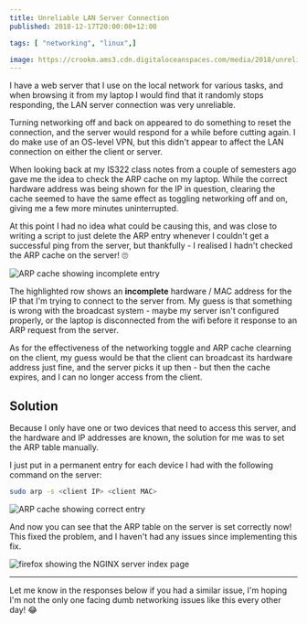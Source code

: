 ```yaml
---
title: Unreliable LAN Server Connection
published: 2018-12-17T20:00:00+12:00

tags: [ "networking", "linux",]

image: https://crookm.ams3.cdn.digitaloceanspaces.com/media/2018/unreliable-lan-server-connection--f136679b-c53f-4e15-8fa9-02ca272ba93b.png
---
```


I have a web server that I use on the local network for various tasks, and when browsing it from my laptop I would find that it randomly stops responding, the LAN server connection was very unreliable.

Turning networking off and back on appeared to do something to reset the connection, and the server would respond for a while before cutting again. I do make use of an OS-level VPN, but this didn't appear to affect the LAN connection on either the client or server.

When looking back at my IS322 class notes from a couple of semesters ago gave me the idea to check the ARP cache on my laptop. While the correct hardware address was being shown for the IP in question, clearing the cache seemed to have the same effect as toggling networking off and on, giving me a few more minutes uninterrupted.

At this point I had no idea what could be causing this, and was close to writing a script to just delete the ARP entry whenever I couldn't get a successful ping from the server, but thankfully - I realised I hadn't checked the ARP cache on the server! 🙄

![ARP cache showing incomplete entry](https://crookm.ams3.cdn.digitaloceanspaces.com/media/2018/unreliable-lan-server-connection--51c81dab-aaf5-4c85-ac9a-05cc206a4839.png)

The highlighted row shows an **incomplete** hardware / MAC address for the IP that I'm trying to connect to the server from. My guess is that something is wrong with the broadcast system - maybe my server isn't configured properly, or the laptop is disconnected from the wifi before it response to an ARP request from the server.

As for the effectiveness of the networking toggle and ARP cache clearning on the client, my guess would be that the client can broadcast its hardware address just fine, and the server picks it up then - but then the cache expires, and I can no longer access from the client.

## Solution
Because I only have one or two devices that need to access this server, and the hardware and IP addresses are known, the solution for me was to set the ARP table manually.

I just put in a permanent entry for each device I had with the following command on the server:

```sh
sudo arp -s <client IP> <client MAC>
```

![ARP cache showing correct entry](https://crookm.ams3.cdn.digitaloceanspaces.com/media/2018/unreliable-lan-server-connection--44bb553c-6440-4bf5-aa98-b23d390fa429.png)

And now you can see that the ARP table on the server is set correctly now! This fixed the problem, and I haven't had any issues since implementing this fix.

![firefox showing the NGINX server index page](https://crookm.ams3.cdn.digitaloceanspaces.com/media/2018/unreliable-lan-server-connection--9e5df4e2-0e39-4949-93cc-e420d3e9dbd6.png)

---

Let me know in the responses below if you had a similar issue, I'm hoping I'm not the only one facing dumb networking issues like this every other day! 😂
